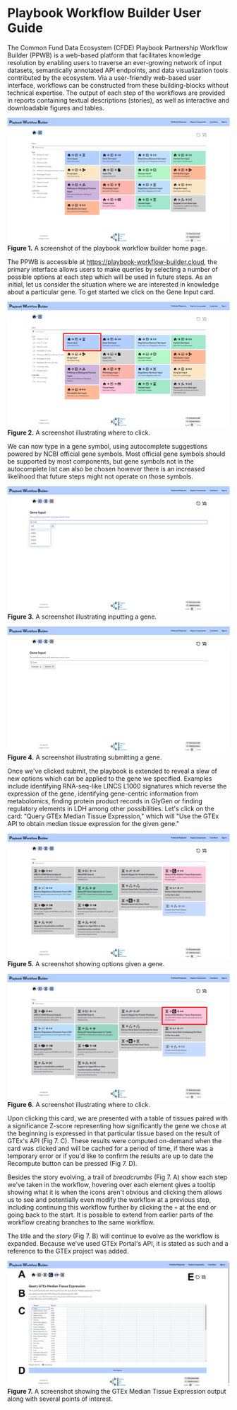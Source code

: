# Playbook Workflow Builder User Guide

The Common Fund Data Ecosystem (CFDE) Playbook Partnership Workflow Builder (PPWB) is a web-based platform that facilitates knowledge resolution by enabling users to traverse an ever-growing network of input datasets, semantically annotated API endpoints, and data visualization tools contributed by the ecosystem. Via a user-friendly web-based user interface, workflows can be constructed from these building-blocks without technical expertise. The output of each step of the workflows are provided in reports containing textual descriptions (stories), as well as interactive and downloadable figures and tables.

![A screenshot of the playbook workflow builder home page](./figures/01-homepage.png)
**Figure 1.** A screenshot of the playbook workflow builder home page.

The PPWB is accessible at https://playbook-workflow-builder.cloud, the primary interface allows users to make queries by selecting a number of possible options at each step which will be used in future steps. As an initial, let us consider the situation where we are interested in knowledge about a particular gene. To get started we click on the Gene Input card.

![A screenshot illustrating where to click](./figures/02-start-with-gene.png)
**Figure 2.** A screenshot illustrating where to click.

We can now type in a gene symbol, using autocomplete suggestions powered by NCBI official gene symbols. Most official gene symbols should be supported by most components, but gene symbols not in the autocomplete list can also be chosen however there is an increased likelihood that future steps might not operate on those symbols.

![A screenshot illustrating inputting a gene](./figures/03-input-a-gene.png)
**Figure 3.** A screenshot illustrating inputting a gene.

![A screenshot illustrating submitting a gene](./figures/04-submit-a-gene.png)
**Figure 4.** A screenshot illustrating submitting a gene.

Once we've clicked submit, the playbook is extended to reveal a slew of new options which can be applied to the gene we specified. Examples include identifying RNA-seq-like LINCS L1000 signatures which reverse the expression of the gene, identifying gene-centric information from metabolomics, finding protein product records in GlyGen or finding regulatory elements in LDH among other possibilities. Let's click on the card: "Query GTEx Median Tissue Expression," which will "Use the GTEx API to obtain median tissue expression for the given gene."

![A screenshot showing options given a gene](./figures/05-gene-extend.png)
**Figure 5.** A screenshot showing options given a gene.

![A screenshot showing where to click](./figures/06-query-gtex.png)
**Figure 6.** A screenshot illustrating where to click.

Upon clicking this card, we are presented with a table of tissues paired with a significance Z-score representing how significantly the gene we chose at the beginning is expressed in that particular tissue based on the result of GTEx's API (Fig 7. C). These results were computed on-demand when the card was clicked and will be cached for a period of time, if there was a temporary error or if you'd like to confirm the results are up to date the Recompute button can be pressed (Fig 7. D).

Besides the story evolving, a trail of *breadcrumbs* (Fig 7. A) show each step we've taken in the workflow, hovering over each element gives a tooltip showing what it is when the icons aren't obvious and clicking them allows us to see and potentially even modify the workflow at a previous step, including continuing this workflow further by clicking the `+` at the end or going back to the start. It is possible to extend from earlier parts of the workflow creating branches to the same workflow.

The title and the *story* (Fig 7. B) will continue to evolve as the workflow is expanded. Because we've used GTEx Portal's API, it is stated as such and a reference to the GTEx project was added.

![A screenshot showing the GTEx Median Tissue Expression output](./figures/07-gtex-results.png)
**Figure 7.** A screenshot showing the GTEx Median Tissue Expression output along with several points of interest.
